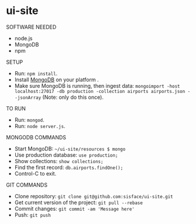 # ui-site

SOFTWARE NEEDED
- node.js
- MongoDB
- npm

SETUP
- Run: `npm install`.
- Install [MongoDB](http://docs.mongodb.com/manual/installation/) on your platform .
- Make sure MongoDB is running, then ingest data: `mongoimport -host localhost:27017 -db production -collection airports airports.json --jsonArray`  (Note: only do this once).

TO RUN
- Run: `mongod`.
- Run: `node server.js`.

MONGODB COMMANDS
- Start MongoDB: `~/ui-site/resources $ mongo`
- Use production database: `use production;`
- Show collections: `show collections;`
- Find the first record: `db.airports.findOne();`
- Control-C to exit.

GIT COMMANDS
- Clone repository: `git clone git@github.com:sisface/ui-site.git`
- Get current version of the project: `git pull --rebase`
- Commit changes: `git commit -am 'Message here'`
- Push: `git push`

